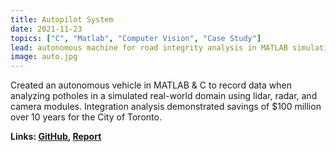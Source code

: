 ```yaml
---
title: Autopilot System
date: 2021-11-23
topics: ["C", "Matlab", "Computer Vision", "Case Study"]
lead: autonomous machine for road integrity analysis in MATLAB simulation
image: auto.jpg
---
```


Created an autonomous vehicle in MATLAB & C to record data when analyzing potholes in a simulated real-world domain using lidar, radar, and camera modules. Integration analysis demonstrated savings of $100 million over 10 years for the City of Toronto.

**Links: [GitHub](https://github.com/dylanhans),
[Report]()**

